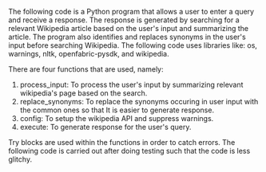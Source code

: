 The following code is a Python program that allows a user to enter a query and receive a response. The response is generated by searching for a relevant Wikipedia article 
based on the user's input and summarizing the article. The program also identifies and replaces synonyms in the user's input before searching Wikipedia. The following
code uses libraries like: os, warnings, nltk, openfabric-pysdk, and wikipedia.

There are four functions that are used, namely: 
1. process_input: To process the user's input by summarizing relevant wikipedia's page based on the search.
2. replace_synonyms: To replace the synonyms occuring in user input with the common ones so that It is easier to generate response.
3. config: To setup the wikipedia API and suppress warnings.
4. execute: To generate response for the user's query.

Try blocks are used within the functions in order to catch errors. The following code is carried out after doing testing such that the code is less glitchy.
